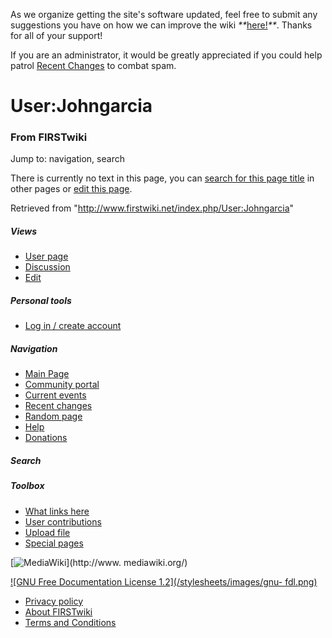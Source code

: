 As we organize getting the site's software updated, feel free to submit any
suggestions you have on how we can improve the wiki
_**_[here!](/index.php/User:Hallry/Suggestions "User:Hallry/Suggestions"
)_**_. Thanks for all of your support!

If you are an administrator, it would be greatly appreciated if you could help
patrol [Recent Changes](/index.php/Special:Recentchanges
"Special:Recentchanges" ) to combat spam.

# User:Johngarcia

### From FIRSTwiki

Jump to: navigation, search

There is currently no text in this page, you can [search for this page
title](/index.php/Special:Search/Johngarcia "Special:Search/Johngarcia" ) in
other pages or [edit this
page](http://www.firstwiki.net/index.php?title=User:Johngarcia&action=edit
"http://www.firstwiki.net/index.php?title=User:Johngarcia&action=edit" ).

Retrieved from "<http://www.firstwiki.net/index.php/User:Johngarcia>"

##### Views

  * [User page](/index.php?title=User:Johngarcia&action=edit)
  * [Discussion](/index.php/User_talk:Johngarcia)
  * [Edit](/index.php?title=User:Johngarcia&action=edit)

##### Personal tools

  * [Log in / create account](/index.php?title=Special:Userlogin&returnto=User:Johngarcia)

[](/index.php/Main_Page "Main Page" )

##### Navigation

  * [Main Page](/index.php/Main_Page)
  * [Community portal](/index.php/FIRSTwiki:Community_portal)
  * [Current events](/index.php/Current_events)
  * [Recent changes](/index.php/Special:Recentchanges)
  * [Random page](/index.php/Special:Random)
  * [Help](/index.php/FIRSTwiki:Help)
  * [Donations](/index.php/FIRSTwiki:Site_support)

##### Search



##### Toolbox

  * [What links here](/index.php/Special:Whatlinkshere/User:Johngarcia)
  * [User contributions](/index.php/Special:Contributions/Johngarcia)
  * [Upload file](/index.php/Special:Upload)
  * [Special pages](/index.php/Special:Specialpages)

[![MediaWiki](/skins/common/images/poweredby_mediawiki_88x31.png)](http://www.
mediawiki.org/)

[![GNU Free Documentation License 1.2](/stylesheets/images/gnu-
fdl.png)](http://www.gnu.org/copyleft/fdl.html)

  * [Privacy policy](/index.php/FIRSTwiki:Privacy_policy "FIRSTwiki:Privacy policy" )
  * [About FIRSTwiki](/index.php/FIRSTwiki:About "FIRSTwiki:About" )
  * [Terms and Conditions](/index.php/FIRSTwiki:Terms_and_conditions "FIRSTwiki:Terms and conditions" )

